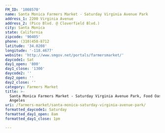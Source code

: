```yaml
---
FM_ID: '1008570'
name: Santa Monica Farmers Market - Saturday Virginia Avenue Park
address_1: 2200 Virginia Avenue
address_2: (Pico Blvd. @ Cloverfield Blvd.)
city: Santa Monica
state: California
zipcode: '90405'
phone: (310)458-8712
latitude: '34.0208'
longitude: '-118.4677'
website: 'http://www.smgov.net/portals/farmersmarket/'
daycode1: Sat
day1_open: '800'
day1_close: '1300'
daycode2: ''
day2_open: ''
day2_close: ''
category: Farmers Market
title: >-
  Santa Monica Farmers Market - Saturday Virginia Avenue Park, Food Oasis Los
  Angeles
uri: /farmers-market/santa-monica-saturday-virginia-avenue-park/
formatted_daycode1: Saturday
formatted_day1_open: 8am
formatted_day1_close: 1pm

---
```

